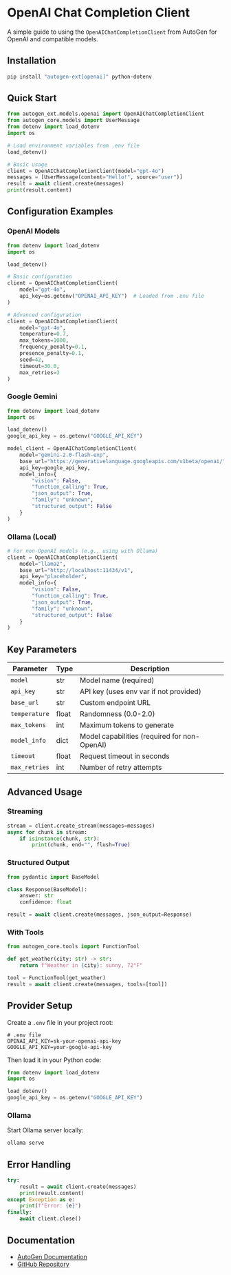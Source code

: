 # OpenAI Chat Completion Client

A simple guide to using the `OpenAIChatCompletionClient` from AutoGen for OpenAI and compatible models.

## Installation

```bash
pip install "autogen-ext[openai]" python-dotenv
```

## Quick Start

```python
from autogen_ext.models.openai import OpenAIChatCompletionClient
from autogen_core.models import UserMessage
from dotenv import load_dotenv
import os

# Load environment variables from .env file
load_dotenv()

# Basic usage
client = OpenAIChatCompletionClient(model="gpt-4o")
messages = [UserMessage(content="Hello!", source="user")]
result = await client.create(messages)
print(result.content)
```

## Configuration Examples

### OpenAI Models

```python
from dotenv import load_dotenv
import os

load_dotenv()

# Basic configuration
client = OpenAIChatCompletionClient(
    model="gpt-4o",
    api_key=os.getenv("OPENAI_API_KEY")  # Loaded from .env file
)

# Advanced configuration
client = OpenAIChatCompletionClient(
    model="gpt-4o",
    temperature=0.7,
    max_tokens=1000,
    frequency_penalty=0.1,
    presence_penalty=0.1,
    seed=42,
    timeout=30.0,
    max_retries=3
)
```

### Google Gemini

```python
from dotenv import load_dotenv
import os

load_dotenv()
google_api_key = os.getenv("GOOGLE_API_KEY")

model_client = OpenAIChatCompletionClient(
    model="gemini-2.0-flash-exp",
    base_url="https://generativelanguage.googleapis.com/v1beta/openai/",
    api_key=google_api_key,
    model_info={
        "vision": False,
        "function_calling": True,
        "json_output": True,
        "family": "unknown",
        "structured_output": False
    }
)
```

### Ollama (Local)

```python
# For non-OpenAI models (e.g., using with Ollama)
client = OpenAIChatCompletionClient(
    model="llama2",
    base_url="http://localhost:11434/v1",
    api_key="placeholder",
    model_info={
        "vision": False,
        "function_calling": True,
        "json_output": True,
        "family": "unknown",
        "structured_output": False
    }
)
```

## Key Parameters

| Parameter | Type | Description |
|-----------|------|-------------|
| `model` | str | Model name (required) |
| `api_key` | str | API key (uses env var if not provided) |
| `base_url` | str | Custom endpoint URL |
| `temperature` | float | Randomness (0.0-2.0) |
| `max_tokens` | int | Maximum tokens to generate |
| `model_info` | dict | Model capabilities (required for non-OpenAI) |
| `timeout` | float | Request timeout in seconds |
| `max_retries` | int | Number of retry attempts |

## Advanced Usage

### Streaming

```python
stream = client.create_stream(messages=messages)
async for chunk in stream:
    if isinstance(chunk, str):
        print(chunk, end="", flush=True)
```

### Structured Output

```python
from pydantic import BaseModel

class Response(BaseModel):
    answer: str
    confidence: float

result = await client.create(messages, json_output=Response)
```

### With Tools

```python
from autogen_core.tools import FunctionTool

def get_weather(city: str) -> str:
    return f"Weather in {city}: sunny, 72°F"

tool = FunctionTool(get_weather)
result = await client.create(messages, tools=[tool])
```

## Provider Setup

Create a `.env` file in your project root:

```env
# .env file
OPENAI_API_KEY=sk-your-openai-api-key
GOOGLE_API_KEY=your-google-api-key
```

Then load it in your Python code:
```python
from dotenv import load_dotenv
import os

load_dotenv()
google_api_key = os.getenv("GOOGLE_API_KEY")
```

### Ollama
Start Ollama server locally:
```bash
ollama serve
```

## Error Handling

```python
try:
    result = await client.create(messages)
    print(result.content)
except Exception as e:
    print(f"Error: {e}")
finally:
    await client.close()
```

## Documentation

- [AutoGen Documentation](https://microsoft.github.io/autogen/)
- [GitHub Repository](https://github.com/microsoft/autogen)